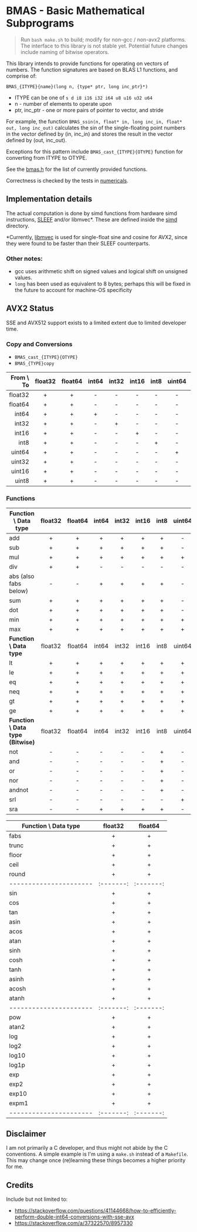 # BMAS - Basic Mathematical Subprograms

> Run `bash make.sh` to build; modify for non-gcc / non-avx2 platforms.
> The interface to this library is not stable yet. Potential future changes include naming of bitwise operators. 

This library intends to provide functions for operating on vectors of numbers.
The function signatures are based on BLAS L1 functions, and comprise of:

```
BMAS_{ITYPE}{name}(long n, {type* ptr, long inc_ptr}*)
```

- ITYPE can be one of `s d i8 i16 i32 i64 u8 u16 u32 u64`
- n - number of elements to operate upon
- ptr, inc_ptr - one or more pairs of pointer to vector, and stride

For example, the function `BMAS_ssin(n, float* in, long inc_in, float* out, long inc_out)` calculates the sin of the single-floating point numbers in the vector defined by (in, inc\_in) and stores the result in the vector defined by (out, inc\_out).

Exceptions for this pattern include `BMAS_cast_{ITYPE}{OTYPE}` function for converting from ITYPE to OTYPE.

See the [bmas.h](./bmas.h) for the list of currently provided functions.

Correctness is checked by the tests in [numericals](https://github.com/digikar99/numericals).

## Implementation details

The actual computation is done by simd functions from hardware simd instructions, [SLEEF](https://sleef.org/) and/or libmvec*. These are defined inside the [simd](./simd/) directory.

*Currently, [libmvec](https://github.com/sgallagher/glibc/blob/master/sysdeps/unix/sysv/linux/x86_64/libmvec.abilist) is used for single-float sine and cosine for AVX2, since they were found to be faster than their SLEEF counterparts.

### Other notes:

- gcc uses arithmetic shift on signed values and logical shift on unsigned values.
- `long` has been used as equivalent to 8 bytes; perhaps this will be fixed in the future to account for machine-OS specificity

## AVX2 Status

SSE and AVX512 support exists to a limited extent due to limited developer time.

### Copy and Conversions

- `BMAS_cast_{ITYPE}{OTYPE}`
- `BMAS_{TYPE}copy`

| From \ To | float32 | float64 | int64 | int32 | int16 | int8 | uint64 | uint32 | uint16 | uint8 |
|----------:|:-------:|:-------:|:-----:|:-----:|:-----:|:----:|:------:|:------:|:------:|:-----:|
| float32   | +       | +       | -     | -     | -     | -    | -      | -      | -      | -     |
| float64   | +       | +       | -     | -     | -     | -    | -      | -      | -      | -     |
| int64     | +       | +       | +     | -     | -     | -    | -      | -      | -      | -     |
| int32     | +       | +       | -     | +     | -     | -    | -      | -      | -      | -     |
| int16     | +       | +       | -     | -     | +     | -    | -      | -      | -      | -     |
| int8      | +       | +       | -     | -     | -     | +    | -      | -      | -      | -     |
| uint64    | +       | +       | -     | -     | -     | -    | +      | -      | -      | -     |
| uint32    | +       | +       | -     | -     | -     | -    | -      | +      | -      | -     |
| uint16    | +       | +       | -     | -     | -     | -    | -      | -      | +      | -     |
| uint8     | +       | +       | -     | -     | -     | -    | -      | -      | -      | +     |

### Functions

| Function \ Data type               | float32 | float64 | int64 | int32 | int16 | int8 | uint64 | uint32 | uint16 | uint8 |
|------------------------------------|:-------:|:-------:|:-----:|:-----:|:-----:|:----:|:------:|:------:|:------:|:-----:|
| add                                | +       | +       | +     | +     | +     | +    | -      | -      | -      | -     |
| sub                                | +       | +       | +     | +     | +     | +    | -      | -      | -      | -     |
| mul                                | +       | +       | +     | +     | +     | +    | +      | +      | +      | +     |
| div                                | +       | +       | -     | -     | -     | -    | -      | -      | -      | -     |
| abs (also fabs below)              | -       | -       | +     | +     | +     | +    | -      | -      | -      | -     |
| sum                                | +       | +       | +     | +     | +     | +    | -      | -      | -      | -     |
| dot                                | +       | +       | +     | +     | +     | +    | -      | -      | -      | -     |
| min                                | +       | +       | +     | +     | +     | +    | +      | +      | +      | +     |
| max                                | +       | +       | +     | +     | +     | +    | +      | +      | +      | +     |
| **Function \ Data type**           | float32 | float64 | int64 | int32 | int16 | int8 | uint64 | uint32 | uint16 | uint8 |
| lt                                 | +       | +       | +     | +     | +     | +    | +      | +      | +      | +     |
| le                                 | +       | +       | +     | +     | +     | +    | +      | +      | +      | +     |
| eq                                 | +       | +       | +     | +     | +     | +    | +      | +      | +      | +     |
| neq                                | +       | +       | +     | +     | +     | +    | +      | +      | +      | +     |
| gt                                 | +       | +       | +     | +     | +     | +    | +      | +      | +      | +     |
| ge                                 | +       | +       | +     | +     | +     | +    | +      | +      | +      | +     |
| **Function \ Data type (Bitwise)** | float32 | float64 | int64 | int32 | int16 | int8 | uint64 | uint32 | uint16 | uint8 |
| not                                | -       | -       | -     | -     | -     | +    | -      | -      | -      | -     |
| and                                | -       | -       | -     | -     | -     | +    | -      | -      | -      | -     |
| or                                 | -       | -       | -     | -     | -     | +    | -      | -      | -      | -     |
| nor                                | -       | -       | -     | -     | -     | +    | -      | -      | -      | -     |
| andnot                             | -       | -       | -     | -     | -     | +    | -      | -      | -      | -     |
| srl                                | -       | -       | -     | -     | -     | -    | +      | +      | +      | +     |
| sra                                | -       | -       | +     | +     | +     | +    | -      | -      | -      | -     |



| Function \ Data type | float32 | float64 |
|----------------------|:-------:|:-------:|
| fabs                 | +       | +       |
| trunc                | +       | +       |
| floor                | +       | +       |
| ceil                 | +       | +       |
| round                | +       | +       |
|----------------------|:-------:|:-------:|
| sin                  | +       | +       |
| cos                  | +       | +       |
| tan                  | +       | +       |
| asin                 | +       | +       |
| acos                 | +       | +       |
| atan                 | +       | +       |
| sinh                 | +       | +       |
| cosh                 | +       | +       |
| tanh                 | +       | +       |
| asinh                | +       | +       |
| acosh                | +       | +       |
| atanh                | +       | +       |
|----------------------|:-------:|:-------:|
| pow                  | +       | +       |
| atan2                | +       | +       |
| log                  | +       | +       |
| log2                 | +       | +       |
| log10                | +       | +       |
| log1p                | +       | +       |
| exp                  | +       | +       |
| exp2                 | +       | +       |
| exp10                | +       | +       |
| expm1                | +       | +       |
|----------------------|:-------:|:-------:|


## Disclaimer

I am not primarily a C developer, and thus might not abide by the C conventions. A simple example is I'm using a `make.sh` instead of a `Makefile`. This may change once (re)learning these things becomes a higher priority for me.

## Credits

Include but not limited to:

- https://stackoverflow.com/questions/41144668/how-to-efficiently-perform-double-int64-conversions-with-sse-avx
- https://stackoverflow.com/a/37322570/8957330
